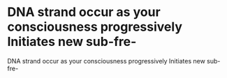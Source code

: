 # DNA strand occur as your consciousness progressively Initiates new sub-fre-

DNA strand occur as your consciousness progressively Initiates new sub-fre-
